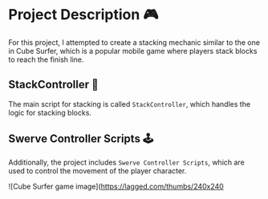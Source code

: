 # Project Description 🎮

For this project, I attempted to create a stacking mechanic similar to the one in Cube Surfer, which is a popular mobile game where players stack blocks to reach the finish line. 

## StackController 📐

The main script for stacking is called `StackController`, which handles the logic for stacking blocks. 

## Swerve Controller Scripts 🕹️

Additionally, the project includes `Swerve Controller Scripts`, which are used to control the movement of the player character.

![Cube Surfer game image](https://lagged.com/thumbs/240x240
